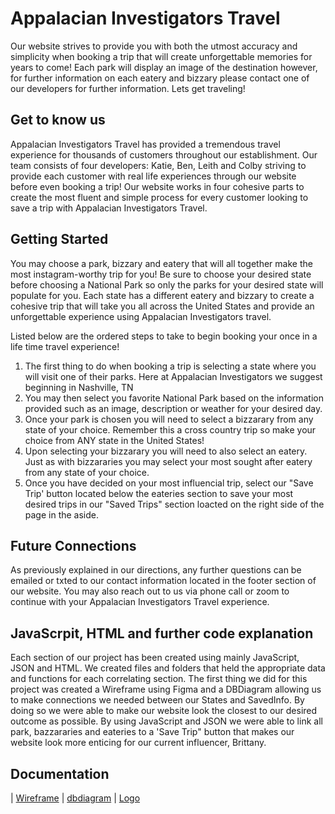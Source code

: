 # Appalacian Investigators Travel
Our website strives to provide you with both the utmost accuracy and simplicity when booking a trip that will create unforgettable memories for years to come! Each park will display an image of the destination however, for further information on each eatery and bizzary please contact one of our developers for further information. Lets get traveling!

## Get to know us

Appalacian Investigators Travel has provided a tremendous travel experience for thousands of customers throughout our establishment. Our team consists of four developers: Katie, Ben, Leith and Colby striving to provide each customer with real life experiences through our website before even booking a trip! Our website works in four cohesive parts to create the most fluent and simple process for every customer looking to save a trip with Appalacian Investigators Travel.

## Getting Started

You may choose a park, bizzary and eatery that will all together make the most instagram-worthy trip for you! Be sure to choose your desired state before choosing a National Park so only the parks for your desired state will populate for you. Each state has a different eatery and bizzary to create a cohesive trip that will take you all across the United States and provide an unforgettable experience using Appalacian Investigators travel.

Listed below are the ordered steps to take to begin booking your once in a life time travel experience!

1. The first thing to do when booking a trip is selecting a state where you will visit one of their parks. Here at Appalacian Investigators we suggest beginning in Nashville, TN 
1. You may then select you favorite National Park based on the information provided such as an image, description or weather for your desired day.
1. Once your park is chosen you will need to select a bizzarary from any state of your choice. Remember this a cross country trip so make your choice from ANY state in the United States!
1. Upon selecting your bizzarary you will need to also select an eatery. Just as with bizzararies you may select your most sought after eatery from any state of your choice.
1. Once you have decided on your most influencial trip, select our "Save Trip' button located below the eateries section to save your most desired trips in our "Saved Trips" section loacted on the right side of the page in the aside.

## Future Connections

As previously explained in our directions, any further questions can be emailed or txted to our contact information located in the footer section of our website. You may also reach out to us via phone call or zoom to continue with your Appalacian Investigators Travel experience.

## JavaScrpit, HTML and further code explanation

Each section of our project has been created using mainly JavaScript, JSON and HTML. We created files and folders that held the appropriate data and functions for each correlating section. The first thing we did for this project was created a Wireframe using Figma and a DBDiagram allowing us to make connections we needed between our States and SavedInfo. By doing so we were able to make our website look the closest to our desired outcome as possible. By using JavaScript and JSON we were able to link all park, bazzararies and eateries to a 'Save Trip" button that makes our website look more enticing for our current influencer, Brittany.

## Documentation

| [Wireframe](./personas/Images/figma-holiday-road.png) | [dbdiagram](./personas/Images/DBDiagram.png) | [Logo](./personas/Images/logo.png) 

